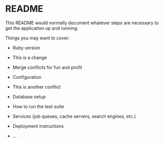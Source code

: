 # README

This README would normally document whatever steps are necessary to get the
application up and running.

Things you may want to cover:

* Ruby version

* This is a change 

* Merge conflicts for fun and profit

* Configuration

* This is another conflict

* Database setup

* How to run the test suite

* Services (job queues, cache servers, search engines, etc.)

* Deployment instructions

* ...
